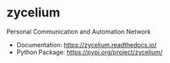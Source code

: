 # zycelium

Personal Communication and Automation Network

- Documentation: <https://zycelium.readthedocs.io/>
- Python Package: <https://pypi.org/project/zycelium/>
